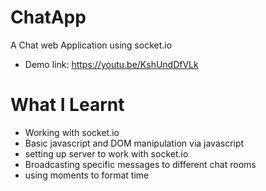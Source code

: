 # ChatApp
A Chat web Application using socket.io
  - Demo link: https://youtu.be/KshUndDfVLk
# What I Learnt
  - Working with socket.io
  - Basic javascript and DOM manipulation via javascript
  - setting up server to work with socket.io
  - Broadcasting specific messages to different chat rooms
  - using moments to format time
